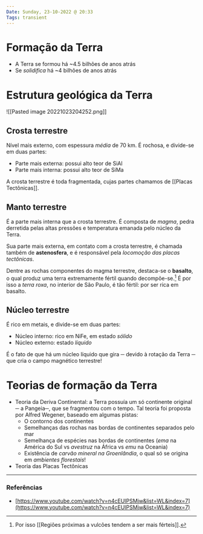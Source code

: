 ```yaml
---
Date: Sunday, 23-10-2022 @ 20:33
Tags: transient
---
```

# Formação da Terra
- A Terra se formou há ~4.5 bilhões de anos atrás
- Se *solidifica* há ~4 bilhões de anos atrás

# Estrutura geológica da Terra
![[Pasted image 20221023204252.png]]

## Crosta terrestre
Nível mais externo, com espessura *média* de 70 km. É rochosa, e divide-se em duas partes:
- Parte mais externa: possui alto teor de SiAl
- Parte mais interna: possui alto teor de SiMa

A crosta terrestre é toda fragmentada, cujas partes chamamos de [[Placas Tectônicas]].

## Manto terrestre
É a parte mais interna que a crosta terrestre. É composta de *magma*, pedra derretida pelas altas pressões e temperatura emanada pelo núcleo da Terra.

Sua parte mais externa, em contato com a crosta terrestre, é chamada também de **astenosfera**, e é responsável pela *locomoção das placas tectônicas*.

Dentre as rochas componentes do magma terrestre, destaca-se o **basalto**, o qual produz uma terra extremamente fértil quando decompõe-se.[^1] É por isso a *terra roxa*, no interior de São Paulo, é tão fértil: por ser rica em basalto.

## Núcleo terrestre
É rico em metais, e divide-se em duas partes:
- Núcleo interno: rico em NiFe, em estado *sólido*
- Núcleo externo: estado *líquido*

É o fato de que há um núcleo líquido que gira ─ devido à rotação da Terra ─ que cria o campo magnético terrestre!

# Teorias de formação da Terra
- Teoria da Deriva Continental: a Terra possuía um só continente original ─ a Pangeia─, que se fragmentou com o tempo. Tal teoria foi proposta por Alfred Wegener, baseado em algumas pistas:
	- O contorno dos continentes
	- Semelhanças das rochas nas bordas de continentes separados pelo mar
	- Semelhança de espécies nas bordas de continentes (*ema* na América do Sul vs *avestruz* na África vs *emu* na Oceania)
	- Existência de *carvão mineral na Groenlândia*, o qual só se origina em *ambientes florestais*!
- Teoria das Placas Tectônicas

---
### Referências
- [https://www.youtube.com/watch?v=n4cEUIPSMjw&list=WL&index=7](https://www.youtube.com/watch?v=n4cEUIPSMjw&list=WL&index=7)

[^1]: Por isso [[Regiões próximas a vulcões tendem a ser mais férteis]].